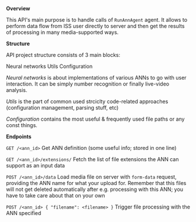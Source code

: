 **Overview**

This API's main purpose is to handle calls of `RunAnnAgent` agent. It allows to perform data flow from ISS user directly to server and then get the results of processing in many media-supported ways.

**Structure**

API project structure consists of 3 main blocks:

Neural networks
Utils
Configuration

_Neural networks_ is about implementations of various ANNs to go with user interaction. It can be simply number recognition or finally live-video analysis.

_Utils_ is the part of common used strciclty code-related approaches (configuration management, parsing stuff, etc)

_Configuration_ contains the most useful & frequently used file paths or any const things.

**Endpoints**

`GET /<ann_id>` Get ANN definition (some useful info; stored in one line)

`GET /<ann_id>/extensions/` Fetch the list of file extensions the ANN can support as an input data

`POST /<ann_id>/data` Load media file on server with `form-data` request, providing the ANN name for what your upload for. Remember that this files will not get deleted automatically after e.g. processing with this ANN; you have to take care about that on your own

`POST /<ann_id> { "filename": <filename> }` Trigger file processing with the ANN specified
